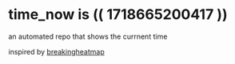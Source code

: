 # time_now is (( 1718665200417 ))

an automated repo that shows the currnent time

inspired by [breakingheatmap](https://github.com/breakingheatmap/breakingheatmap)
